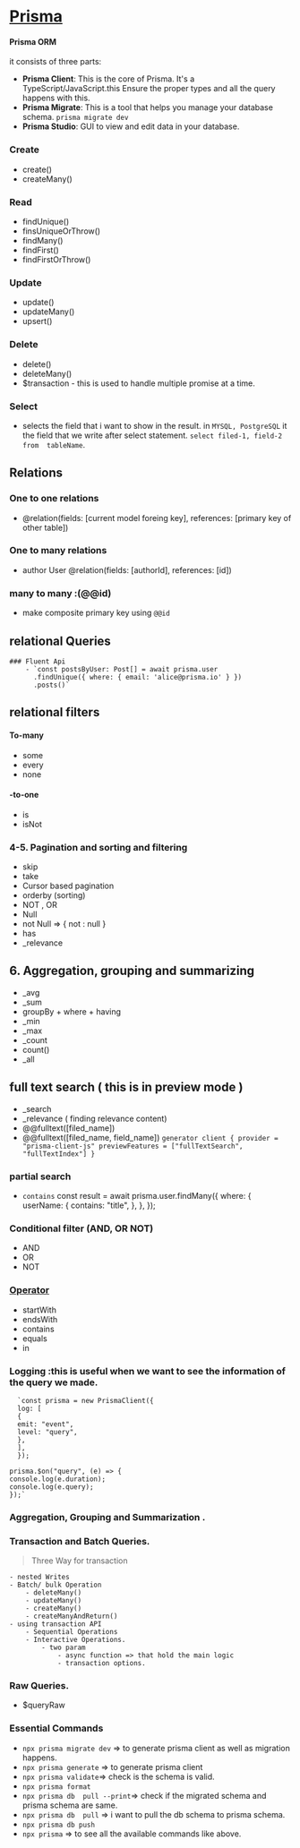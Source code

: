 # [Prisma](https://www.prisma.io/docs/orm/reference/prisma-client-reference)

#### Prisma ORM

it consists of three parts:

- **Prisma Client**: This is the core of Prisma. It's a TypeScript/JavaScript.this Ensure the proper types and all the query happens with this.
- **Prisma Migrate**: This is a tool that helps you manage your database schema. `prisma migrate dev`
- **Prisma Studio**: GUI to view and edit data in your database.

### Create

- create()
- createMany()

### Read

- findUnique()
- finsUniqueOrThrow()
- findMany()
- findFirst()
- findFirstOrThrow()

### Update

- update()
- updateMany()
- upsert()

### Delete

- delete()
- deleteMany()
- $transaction - this is used to handle multiple promise at a time.

### Select

- selects the field that i want to show in the result. in `MYSQL, PostgreSQL` it the field that we write after select statement. `select filed-1, field-2  from  tableName`.

## Relations

### One to one relations

- @relation(fields: [current model foreing key], references: [primary key of other table])

### One to many relations

- author User @relation(fields: [authorId], references: [id])

### many to many :(@@id)

- make composite primary key using `@@id`

## relational Queries

    ### Fluent Api
        - `const postsByUser: Post[] = await prisma.user
          .findUnique({ where: { email: 'alice@prisma.io' } })
          .posts()`

## relational filters

#### To-many

- some
- every
- none

#### -to-one

- is
- isNot

### 4-5. Pagination and sorting and filtering

- skip
- take
- Cursor based pagination
- orderby (sorting)
- NOT , OR
- Null
- not Null => { not : null }
- has
- \_relevance

## 6. Aggregation, grouping and summarizing

- \_avg
- \_sum
- groupBy + where + having
- \_min
- \_max
- \_count
- count()
- \_all

## full text search ( this is in preview mode )

- \_search
- \_relevance ( finding relevance content)
- @@fulltext([filed_name])
- @@fulltext([filed_name, field_name])
  `generator client {
  provider = "prisma-client-js"
  previewFeatures = ["fullTextSearch", "fullTextIndex"]
  }`

### partial search

- `contains`
  const result = await prisma.user.findMany({
  where: {
  userName: {
  contains: "title",
  },
  },
  });

### Conditional filter (AND, OR NOT)

- AND
- OR
- NOT

### [Operator](https://www.prisma.io/docs/orm/reference/prisma-client-reference#filter-conditions-and-operators)

- startWith
- endsWith
- contains
- equals
- in

### Logging :this is useful when we want to see the information of the query we made.

      `const prisma = new PrismaClient({
      log: [
      {
      emit: "event",
      level: "query",
      },
      ],
      });

    prisma.$on("query", (e) => {
    console.log(e.duration);
    console.log(e.query);
    });`

### Aggregation, Grouping and Summarization .

### Transaction and Batch Queries.

> Three Way for transaction

    - nested Writes
    - Batch/ bulk Operation
        - deleteMany()
        - updateMany()
        - createMany()
        - createManyAndReturn()
    - using transaction API
        - Sequential Operations
        - Interactive Operations.
            - two param
                - async function => that hold the main logic
                - transaction options.

### Raw Queries.

- $queryRaw

### Essential Commands

- `npx prisma migrate dev` => to generate prisma client as well as migration happens.
- `npx prisma generate` => to generate prisma client
- `npx prisma validate`=> check is the schema is valid.
- `npx prisma format`
- `npx prisma db  pull --print`=> check if the migrated schema and prisma schema are same.
- `npx prisma db  pull` => i want to pull the db schema to prisma schema.
- `npx prisma db push`
- `npx prisma` => to see all the available commands like above.
